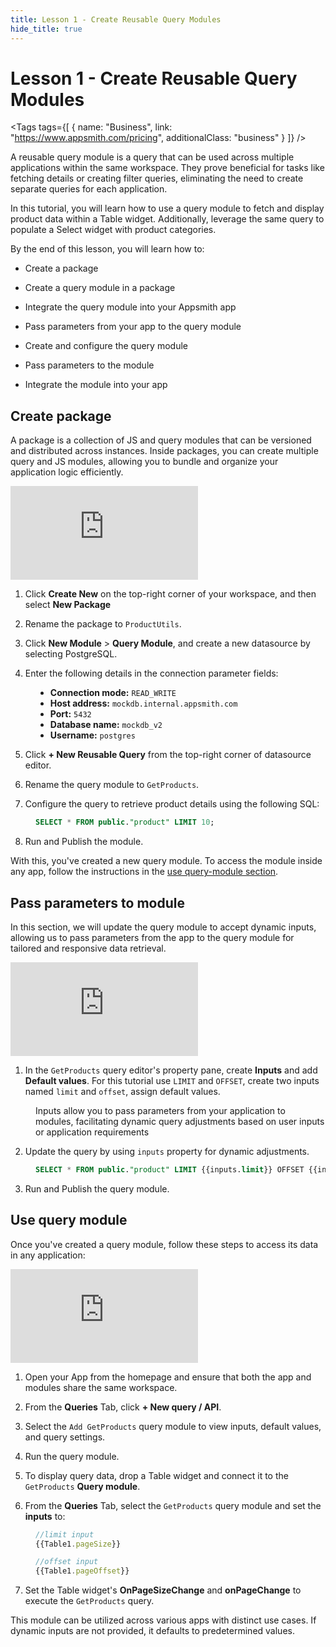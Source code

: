 ```yaml
---
title: Lesson 1 - Create Reusable Query Modules
hide_title: true
---
```


<!-- vale off -->

<div className="tag-wrapper">
 <h1>Lesson 1 - Create Reusable Query Modules</h1>

<Tags
tags={[
{ name: "Business", link: "https://www.appsmith.com/pricing", additionalClass: "business" }
]}
/>

</div>

<!-- vale on -->

A reusable query module is a query that can be used across multiple applications within the same workspace. They prove beneficial for tasks like fetching details or creating filter queries, eliminating the need to create separate queries for each application.


In this tutorial, you will learn how to use a query module to fetch and display product data within a Table widget. Additionally, leverage the same query to populate a Select widget with product categories.

By the end of this lesson, you will learn how to:
* Create a package
* Create a query module in a package
* Integrate the query module into your Appsmith app
* Pass parameters from your app to the query module

* Create and configure the query module
* Pass parameters to the module
* Integrate the module into your app


## Create package

A package is a collection of JS and query modules that can be versioned and distributed across instances. Inside packages, you can create multiple query and JS modules, allowing you to bundle and organize your application logic efficiently.


<div style={{ position: "relative", paddingBottom: "calc(50.520833333333336% + 41px)", height: "0", width: "100%" }}>
  <iframe src="https://demo.arcade.software/IPU9f2WQccAiY8oalORZ?embed" frameborder="0" loading="lazy" webkitallowfullscreen mozallowfullscreen allowfullscreen style={{ position: "absolute", top: "0", left: "0", width: "100%", height: "100%", colorScheme: "light" }} title="Appsmith | Connect Data">
  </iframe>
</div>

1. Click **Create New** on the top-right corner of your workspace, and then select **New Package**

2. Rename the package to `ProductUtils`.

3. Click **New Module** > **Query Module**, and create a new datasource by selecting PostgreSQL.

4. Enter the following details in the connection parameter fields:

<dd>

* **Connection mode:** `READ_WRITE`
* **Host address:** `mockdb.internal.appsmith.com`
* **Port:** `5432`
* **Database name:** `mockdb_v2`
* **Username:** `postgres`

</dd>

5. Click **+ New Reusable Query** from the top-right corner of datasource editor.

6. Rename the query module to `GetProducts`.

7. Configure the query to retrieve product details using the following SQL:


<dd>

```sql
SELECT * FROM public."product" LIMIT 10;
```

</dd>

8. Run and Publish the module. 

With this, you've created a new query module. To access the module inside any app, follow the instructions in the [use query-module section](#use-query-module).






## Pass parameters to module


In this section, we will update the query module to accept dynamic inputs, allowing us to pass parameters from the app to the query module for tailored and responsive data retrieval. 


<div style={{ position: "relative", paddingBottom: "calc(50.520833333333336% + 41px)", height: "0", width: "100%" }}>
  <iframe src="https://demo.arcade.software/5c0ccNd04T81vRQGaqru?embed" frameborder="0" loading="lazy" webkitallowfullscreen mozallowfullscreen allowfullscreen style={{ position: "absolute", top: "0", left: "0", width: "100%", height: "100%", colorScheme: "light" }} title="Appsmith | Connect Data">
  </iframe>
</div>

1. In the `GetProducts` query editor's property pane, create **Inputs** and add **Default values**. For this tutorial use `LIMIT` and `OFFSET`, create two inputs named `limit` and `offset`, assign default values.

<dd>

Inputs allow you to pass parameters from your application to modules, facilitating dynamic query adjustments based on user inputs or application requirements

</dd>



2. Update the query by using `inputs` property for dynamic adjustments. 

<dd>


```sql
SELECT * FROM public."product" LIMIT {{inputs.limit}} OFFSET {{inputs.offset}};
```

</dd>

3. Run and Publish the query module.

## Use query module

Once you've created a query module, follow these steps to access its data in any application:



<div style={{ position: "relative", paddingBottom: "calc(50.520833333333336% + 41px)", height: "0", width: "100%" }}>
  <iframe src="https://demo.arcade.software/ut7D5qD3Osxmg5NjMGHm?embed" frameborder="0" loading="lazy" webkitallowfullscreen mozallowfullscreen allowfullscreen style={{ position: "absolute", top: "0", left: "0", width: "100%", height: "100%", colorScheme: "light" }} title="Appsmith | Connect Data">
  </iframe>
</div>


1. Open your App from the homepage and ensure that both the app and modules share the same workspace.

2. From the **Queries** Tab, click **+ New query / API**.

3. Select the `Add GetProducts` query module to view inputs, default values, and query settings.

4. Run the query module.

5. To display query data, drop a Table widget and connect it to the `GetProducts` **Query module**.

6. From the **Queries** Tab, select the `GetProducts` query module and set the **inputs** to:

<dd>

```js
//limit input
{{Table1.pageSize}}

//offset input
{{Table1.pageOffset}}
```

</dd>

7. Set the Table widget's **OnPageSizeChange** and **onPageChange** to execute the `GetProducts` query. 


 This module can be utilized across various apps with distinct use cases. If dynamic inputs are not provided, it defaults to predetermined values.